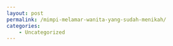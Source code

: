 ```yaml
---
layout: post
permalink: /mimpi-melamar-wanita-yang-sudah-menikah/
categories:
    - Uncategorized
---
```


